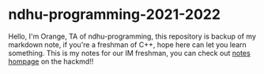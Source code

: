 # ndhu-programming-2021-2022

Hello, I'm Orange, TA of ndhu-programming, this repository is backup of my markdown note, if you're a freshman of C++, hope here can let you learn something.
This is my notes for our IM freshman, you can check out [notes hompage](https://hackmd.io/@ndhu-programming-2021/ry5jRC5zt) on the hackmd!!
